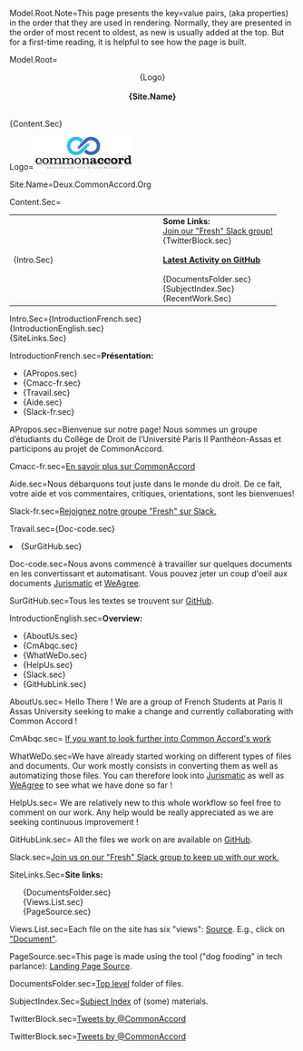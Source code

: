 Model.Root.Note=This page presents the key=value pairs, (aka properties) in the order that they are used in rendering.  Normally, they are presented in the order of most recent to oldest, as new is usually added at the top. But for a first-time reading, it is helpful to see how the page is built.  

Model.Root=<center>{Logo}<br><br><b>{Site.Name}</b></center></p><br>{Content.Sec}

Logo=<img src="File/cmacc-trans.png" style="width:35%" />

Site.Name=Deux.CommonAccord.Org

Content.Sec=<table><tr><td width="50%">{Intro.Sec}</td><td>   </td><td valign="top"><b>Some Links:</b><br><a href="https://cmacc-slack-add.herokuapp.com/">Join our "Fresh" Slack group!</a><br>{TwitterBlock.sec}<br><br><b><a href="https://github.com/CommonAccord/Cmacc-Paris2/commits/master">Latest Activity on GitHub</a></b><br><br>{DocumentsFolder.sec}<br>{SubjectIndex.Sec}<br>{RecentWork.Sec}</td></tr></table>

Intro.Sec={IntroductionFrench.sec}<br>{IntroductionEnglish.sec}<br>{SiteLinks.Sec}

IntroductionFrench.sec=<b>Présentation:</b><ul><li>{APropos.sec}<li>{Cmacc-fr.sec}<li>{Travail.sec}<li>{Aide.sec}<li>{Slack-fr.sec}</ul>

APropos.sec=Bienvenue sur notre page! Nous sommes un groupe d’étudiants du Collège de Droit de l’Université Paris II Panthéon-Assas et participons au projet de CommonAccord.


Cmacc-fr.sec=<a href="http://commonaccord.org">En savoir plus sur CommonAccord</a>


Aide.sec=Nous débarquons tout juste dans le monde du droit. De ce fait, votre aide et vos commentaires, critiques, orientations, sont les bienvenues!


Slack-fr.sec=<a href="https://cmacc-slack-add.herokuapp.com/">Rejoignez notre groupe "Fresh" sur Slack.</a>


Travail.sec={Doc-code.sec}<li>{SurGitHub.sec}

Doc-code.sec=Nous avons commencé à travailler sur quelques documents en les convertissant et automatisant. Vous pouvez jeter un coup d'oeil aux documents <a href="http://deux.commonaccord.org/index.php?action=list&file=/GH/Paris2/Jurismatic/">Jurismatic</a> et <a href="http://deux.commonaccord.org/index.php?action=list&file=/GH/Paris2/WeAgree/">WeAgree</a>.


SurGitHub.sec=Tous les textes se trouvent sur <a href="http://github.com/CommonAccord/Cmacc-Paris2">GitHub</a>.


IntroductionEnglish.sec=<b>Overview:</b><ul><li>{AboutUs.sec}<li>{CmAbqc.sec}<li>{WhatWeDo.sec}<li>{HelpUs.sec}<li>{Slack.sec}<li>{GitHubLink.sec}</ul>

AboutUs.sec= Hello There ! We are a group of French Students at Paris II Assas University seeking to make a change and currently collaborating with Common Accord ! 

CmAbqc.sec= <a href="http://commonaccord.org">If you want to look further into Common Accord's work</a>

WhatWeDo.sec=We have already started working on different types of files and documents. Our work mostly consists in converting them as well as automatizing those files. You can therefore look into <a href="http://deux.commonaccord.org/index.php?action=list&file=/GH/Paris2/Jurismatic/">Jurismatic</a> as well as <a href="http://deux.commonaccord.org/index.php?action=list&file=/GH/Paris2/WeAgree/">WeAgree</a> to see what we have done so far ! 

HelpUs.sec= We are relatively new to this whole workflow so feel free to comment on our work. Any help would be really appreciated as we are seeking continuous improvement ! 

GitHubLink.sec= All the files we work on are available on <a href="http://github.com/CommonAccord/Cmacc-Paris2">GitHub</a>.

Slack.sec=<a href="https://cmacc-slack-add.herokuapp.com/">Join us on our "Fresh" Slack group to keep up with our work.</a>

SiteLinks.Sec=<b>Site links:</b><ul type=none><li>{DocumentsFolder.sec}<li>{Views.List.sec}<li>{PageSource.sec}</ul>

Views.List.sec=Each file on the site has six "views": <a href="index.php?action=source&file=Dx/Acme_UK/01-EU-US-DataTransfer/Doc_v0.md">Source</a>.  E.g., click on <a href="index.php?action=doc&file=Dx/Acme_UK/01-EU-US-DataTransfer/Doc_v0.md">"Document"</a>.

PageSource.sec=This page is made using the tool ("dog fooding" in tech parlance): <a href="index.php?action=source&file=S/About/Landing.md">Landing Page Source</a>.



DocumentsFolder.sec=<a href="index.php?action=list&file=/">Top level</a> folder of files.

SubjectIndex.Sec=<a href="index.php?action=list&file=/S/Index/">Subject Index</a> of (some) materials.



TwitterBlock.sec=<a class="twitter-timeline" href="https://twitter.com/CommonAccord/with_replies" data-widget-id="574817616360964096" width="600" height="300">Tweets by @CommonAccord</a><script>!function(d,s,id){var js,fjs=d.getElementsByTagName(s)[0],p=/^http:/.test(d.location)?'http':'https';if(!d.getElementById(id)){js=d.createElement(s);js.id=id;js.src=p+"://platform.twitter.com/widgets.js";fjs.parentNode.insertBefore(js,fjs);}}(document,"script","twitter-wjs");</script>

TwitterBlock.sec=<a class="twitter-timeline" href="https://twitter.com/CommonAccord/with_replies" data-widget-id="574817616360964096" width="600" height="300">Tweets by @CommonAccord</a><script>!function(d,s,id){var js,fjs=d.getElementsByTagName(s)[0],p=/^http:/.test(d.location)?'http':'https';if(!d.getElementById(id)){js=d.createElement(s);js.id=id;js.src=p+"://platform.twitter.com/widgets.js";fjs.parentNode.insertBefore(js,fjs);}}(document,"script","twitter-wjs");</script>